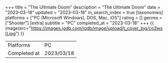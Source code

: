+++
title = "The Ultimate Doom"
description = "The Ultimate Doom"
date = "2023-03-18"
updated = "2023-03-18"
in_search_index = true
[taxonomies]
platforms = ["PC (Microsoft Windows), DOS, Mac, iOS"]
rating = []
genres = ["Shooter"]
[extra]
subtitle = "PC"
completed_at = "2023-03-18"
+++
{{ image(src="https://images.igdb.com/igdb/image/upload/t_cover_big/co3ws0.jpg") }}

|              |            |
| ------------ | ---------- |
| Platforms    | PC |
| Completed at | 2023/03/18 |


